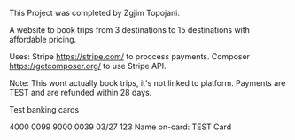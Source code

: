 This Project was completed by Zgjim Topojani.

A website to book trips from 3 destinations to 15 destinations with affordable pricing.

Uses:
    Stripe https://stripe.com/ to proccess payments.
    Composer https://getcomposer.org/ to use Stripe API.

Note: This wont actually book trips, it's not linked to platform.
Payments are TEST and are refunded within 28 days.

Test banking cards

4000 0099 9000 0039
03/27 123
Name on-card: TEST Card
